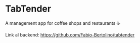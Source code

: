 # TabTender 
A management app for coffee shops and restaurants ☕

Link al backend: https://github.com/Fabio-Bertolino/tabtender
